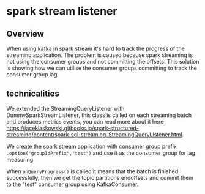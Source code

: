 # spark stream listener

## Overview
When using kafka in spark stream it's hard to track the progress of the streaming application. The problem is caused because spark streaming is not using the consumer groups and not committing the offsets. This solution is showing how we can utilise the consumer groups committing to track the consumer group lag.

## technicalities

We extended the StreamingQueryListener with DummySparkStreamListener, this class is called on each streaming batch and produces metrics events, you can read more about it here https://jaceklaskowski.gitbooks.io/spark-structured-streaming/content/spark-sql-streaming-StreamingQueryListener.html.

We create the spark stream application with consumer group prefix `.option("groupIdPrefix","test")` and use it as the consumer group for lag measuring.

When `onQueryProgress()` is called it means that the batch is finished successfully, then we get the topic partitions endoffsets and commit them to the "test" consumer group using KafkaConsumer.
